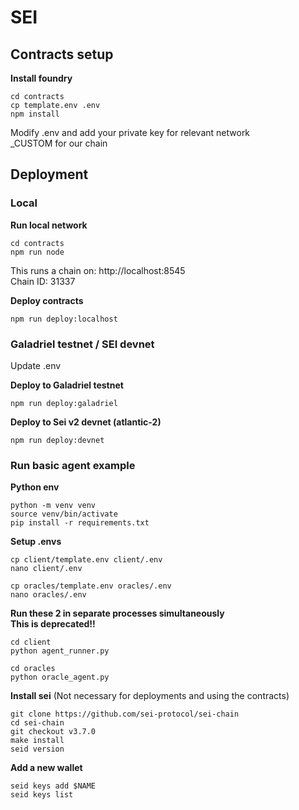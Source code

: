 # SEI

## Contracts setup

**Install foundry**
```
cd contracts
cp template.env .env
npm install
```
Modify .env and add your private key for relevant network  
_CUSTOM for our chain

## Deployment

### Local
**Run local network**
```
cd contracts
npm run node
```
This runs a chain on: http://localhost:8545  
Chain ID: 31337

**Deploy contracts**
```
npm run deploy:localhost
```

### Galadriel testnet / SEI devnet
Update .env

**Deploy to Galadriel testnet**
```
npm run deploy:galadriel
```

**Deploy to Sei v2 devnet (atlantic-2)**
```
npm run deploy:devnet
```

### Run basic agent example

**Python env**
```
python -m venv venv
source venv/bin/activate
pip install -r requirements.txt 
```

**Setup .envs**
```
cp client/template.env client/.env
nano client/.env
```
```
cp oracles/template.env oracles/.env
nano oracles/.env
```

**Run these 2 in separate processes simultaneously**  
**This is deprecated!!**
```
cd client
python agent_runner.py
```
```
cd oracles
python oracle_agent.py
```



**Install sei**
(Not necessary for deployments and using the contracts)
```
git clone https://github.com/sei-protocol/sei-chain
cd sei-chain
git checkout v3.7.0
make install
seid version
```

**Add a new wallet**
```
seid keys add $NAME
seid keys list
```